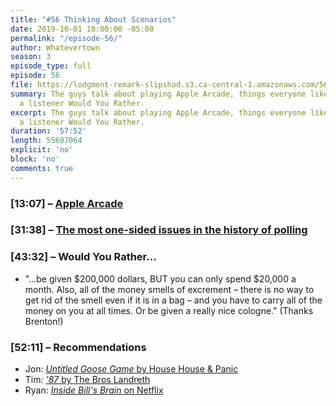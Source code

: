 ```yaml
---
title: "#56 Thinking About Scenarios"
date: 2019-10-01 18:00:00 -05:00
permalink: "/episode-56/"
author: Whatevertown
season: 3
episode_type: full
episode: 56
file: https://lodgment-remark-slipshod.s3.ca-central-1.amazonaws.com/56.mp3
summary: The guys talk about playing Apple Arcade, things everyone likes, and answer
  a listener Would You Rather.
excerpt: The guys talk about playing Apple Arcade, things everyone likes, and answer
  a listener Would You Rather.
duration: '57:52'
length: 55697064
explicit: 'no'
block: 'no'
comments: true
---
```


### [13:07] – [Apple Arcade](https://www.apple.com/ca/apple-arcade/)
 
### [31:38] – [The most one-sided issues in the history of polling](https://fivethirtyeight.com/features/how-to-win-an-election/)

### [43:32] – Would You Rather…
- "…be given $200,000 dollars, BUT you can only spend $20,000 a month. Also, all of the money smells of excrement – there is no way to get rid of the smell even if it is in a bag – and you have to carry all of the money on you at all times. Or be given a really nice cologne." (Thanks Brenton!)

### [52:11] –  Recommendations
- Jon: [*Untitled Goose Game* by House House & Panic](https://goose.game/)
- Tim: [*'87* by The Bros Landreth](https://open.spotify.com/album/55gCIl2LqtXopTZHUtMqp3?si=Un94tyWYTCa9sUmVnLxDmw)
- Ryan:  [*Inside Bill's Brain* on Netflix](https://www.youtube.com/watch?v=aCv29JKmHNY)